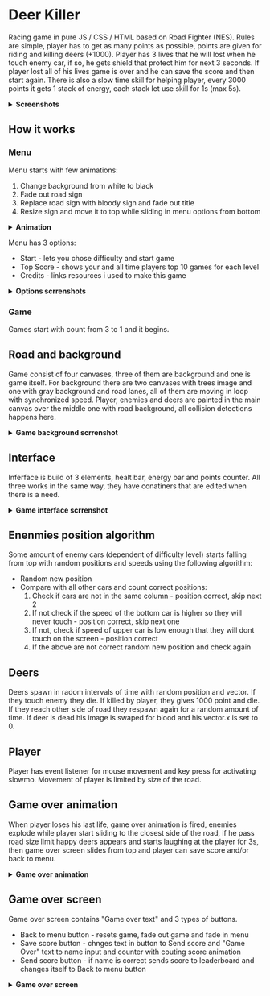 # Deer Killer
 Racing game in pure JS / CSS / HTML based on Road Fighter (NES). Rules are simple, player has to get as many points as possible, points are given for riding and killing deers (+1000). Player has 3 lives that he will lost when he touch enemy car, if so, he gets shield that protect him for next 3 seconds. If player lost all of his lives game is over and he can save the score and then start again. There is also a slow time skill for helping player, every 3000 points it gets 1 stack of energy, each stack let use skill for 1s (max 5s).
<details>
    <summary><b>Screenshots</b></summary>
    <img alt="Menu" src="https://github.com/Pasek108/Deer-Killer/blob/main/readme-images/menu.png">
    <img alt="Game" src="https://github.com/Pasek108/Deer-Killer/blob/main/readme-images/game.png">
    <img alt="Game Over" src="https://github.com/Pasek108/Deer-Killer/blob/main/readme-images/game_over.png">
</details> 

## How it works
### Menu
Menu starts with few animations:
1. Change background from white to black
2. Fade out road sign
3. Replace road sign with bloody sign and fade out title
4. Resize sign and move it to top while sliding in menu options from bottom
<details>
    <summary><b>Animation</b></summary>
    <img alt="Menu start animation" src="https://github.com/Pasek108/Deer-Killer/blob/main/readme-images/menu_animation.gif">
</details> 

Menu has 3 options:
* Start - lets you chose difficulty and start game
* Top Score - shows your and all time players top 10 games for each level
* Credits - links resources i used to make this game
<details>
    <summary><b>Options scrrenshots</b></summary>
    <img alt="Menu difficulty tab" src="https://github.com/Pasek108/Deer-Killer/blob/main/readme-images/menu_difficulty.png">
    <img alt="Menu top score tab" src="https://github.com/Pasek108/Deer-Killer/blob/main/readme-images/menu_top_score.png">
    <img alt="Menu credits tab" src="https://github.com/Pasek108/Deer-Killer/blob/main/readme-images/menu_credits.png">
</details> 

### Game
Games start with count from 3 to 1 and it begins. 

## Road and background
Game consist of four canvases, three of them are background and one is game itself. For background there are two canvases with trees image and one with gray background and road lanes, all of them are moving in loop with synchronized speed. Player, enemies and deers are painted in the main canvas over the middle one with road background, all collision detections happens here.
<details>
    <summary><b>Game background scrrenshot</b></summary>
    <img alt="Game background" src="https://github.com/Pasek108/Deer-Killer/blob/main/readme-images/game_background.png">
</details> 

## Interface
Inferface is build of 3 elements, healt bar, energy bar and points counter. All three works in the same way, they have conatiners that are edited when there is a need.
<details>
    <summary><b>Game interface scrrenshot</b></summary>
    <img alt="Game interface" src="https://github.com/Pasek108/Deer-Killer/blob/main/readme-images/game_interface.png">
</details> 

## Enenmies position algorithm
Some amount of enemy cars (dependent of difficulty level) starts falling from top with random positions and speeds using the following algorithm:
* Random new position
* Compare with all other cars and count correct positions:
   1. Check if cars are not in the same column - position correct, skip next 2
   2. If not check if the speed of the bottom car is higher so they will never touch - position correct, skip next one
   3. If not, check if speed of upper car is low enough that they will dont touch on the screen - position correct
   4. If the above are not correct random new position and check again

## Deers
Deers spawn in radom intervals of time with random position and vector. If they touch enemy they die. If killed by player, they gives 1000 point and die. If they reach other side of road they respawn again for a random amount of time. If deer is dead his image is swaped for blood and his vector.x is set to 0.

## Player
Player has event listener for mouse movement and key press for activating slowmo. Movement of player is limited by size of the road.

## Game over animation
When player loses his last life, game over animation is fired, enemies explode while player start sliding to the closest side of the road, if he pass road size limit happy deers appears and starts laughing at the player for 3s, then game over screen slides from top and player can save score and/or back to menu.
<details>
    <summary><b>Game over animation</b></summary>
    <img alt="Game over animation" src="https://github.com/Pasek108/Deer-Killer/blob/main/readme-images/game_over_animation.gif">
</details> 

## Game over screen
Game over screen contains "Game over text" and 3 types of buttons.
* Back to menu button - resets game, fade out game and fade in menu
* Save score button - chnges text in button to Send score and "Game Over" text to name input and counter with couting score animation
* Send score button - if name is correct sends score to leaderboard and changes itself to Back to menu button
<details>
    <summary><b>Game over screen</b></summary>
    <img alt="Game over screen" src="https://github.com/Pasek108/Deer-Killer/blob/main/readme-images/game_over_save.png">
</details> 
